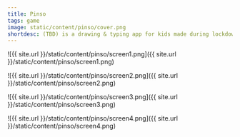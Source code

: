 ```yaml
---
title: Pinso
tags: game
image: static/content/pinso/cover.png
shortdesc: (TBD) is a drawing & typing app for kids made during lockdown, still WIP.
---
```


![{{ site.url }}/static/content/pinso/screen1.png]({{ site.url }}/static/content/pinso/screen1.png)

![{{ site.url }}/static/content/pinso/screen2.png]({{ site.url }}/static/content/pinso/screen2.png)

![{{ site.url }}/static/content/pinso/screen3.png]({{ site.url }}/static/content/pinso/screen3.png)

![{{ site.url }}/static/content/pinso/screen4.png]({{ site.url }}/static/content/pinso/screen4.png)
